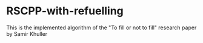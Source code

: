 # RSCPP-with-refuelling
This is the implemented algorithm of the "To fill or not to fill" research paper by Samir Khuller
